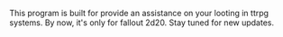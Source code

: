 This program is built for provide an assistance on your looting in ttrpg systems. 
By now, it's only for fallout 2d20. 
Stay tuned for new updates.
